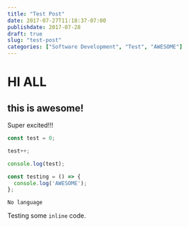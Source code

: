 ```yaml
---
title: "Test Post"
date: 2017-07-27T11:18:37-07:00
publishdate: 2017-07-28
draft: true
slug: "test-post"
categories: ["Software Development", "Test", "AWESOME"]
---
```


# HI ALL

## this is awesome!

Super excited!!!

```js
const test = 0;

test++;

console.log(test);

const testing = () => {
  console.log('AWESOME');
};
```

```
No language
```

Testing some `inline` code.
